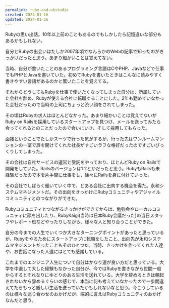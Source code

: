```yaml
---
permalink: ruby-and-ukstudio
created: 2024-01-16
updated: 2024-01-16
---
```

Rubyの思い出話。10年以上前のこともあるのでもしかしたら記憶違いな部分もあるかもしれない。

自分とRubyの出会いはたしか2007年頃でなんらかのWebの記事で知ったのがきっかけだったと思う。あまり細かいことは覚えてない。

当時、自分が書いたことのあるプログラミング言語はCやPHP、Javaなどで仕事でもPHPとJavaを書いていた。初めてRubyを書いたときはこんなに読みやすく書きやすい言語があるのかと驚いたことを覚えてる。

それからどうしてもRubyを仕事で使いたくなってしまった自分は、所属していた会社を辞め、Rubyが使える会社に転職することにした。2年も勤めていなかった会社だったので当時の上司にちょっと渋い顔をされてしまった。

その頃はRubyの求人はほとんどなかった。あまり細かいことは覚えてないがRuby on Railsを採用しているスタートアップを見つけ、メールを送ってみたら会ってくれるとのことだったので会いにいき、そして採用してもらった。

面接ということでたしかスーツで行った気がするが、行った先はワンルームマンションの一室で扉を開けてくれた社長がすごいラフな格好だったのですごいびっくりしてしまった。

その会社は自社サービスの運営と受託をやっており、ほとんどRuby on Railsで開発をしていた。Railsのバージョンは1.2とかだったと思う。RubyもRailsも未経験だったので本を片手間に仕事をし、徐々にRailsを身に付けていった。

その会社でしばらく働いていく中で、とある会社に出向する機会を得た。永和システムマネジメントだ。その出向をきっかけにRubyコミュニティやアジャイルコミュニティとのつながりができた。

Rubyコミュニティとつながるきっかけができてからは、勉強会やローカルコミュニティに顔を出したり、RubyKaigi(当時は日本Ruby会議だった)の当日スタッフやレポート班などやったりしながら、様々な人と知り合うことができた。

自分の今までの人生でいくつか大きなターニングポイントがあったと思っているが、Rubyをやるためにスタートアップに転職をしたこと、出向先が永和システムマネジメントだったこともそのひとつだ。当時、きっかけを作ってくれた人達や、お世話になった人達にはとても感謝している。

これまでのエンジニア人生について自分はかなり運が良い方だと思っている。大学を中退して大した経験もなかった自分が、今ではRubyを書きながら世間一般からするとそれなりにゆとりのある生活を送れている。大学を辞めるときは朝起きれないから辞めるぐらいの感じで、本当に何も考えていなかったので一歩間違えてたらもっと厳しい生活を送っていたかもしれないなと思う。今こうしているのは様々な巡り合わせのおかげだが、端的に言えばRubyコミュニティのおかげなんだと思う。